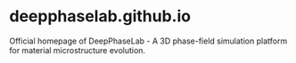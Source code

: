 # deepphaselab.github.io
Official homepage of DeepPhaseLab - A 3D phase-field simulation platform for material microstructure evolution.
